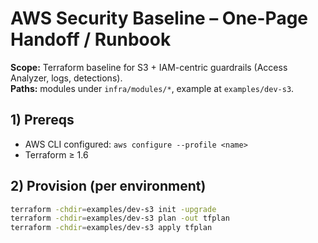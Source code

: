 # AWS Security Baseline – One-Page Handoff / Runbook

**Scope:** Terraform baseline for S3 + IAM-centric guardrails (Access Analyzer, logs, detections).  
**Paths:** modules under `infra/modules/*`, example at `examples/dev-s3`.

## 1) Prereqs
- AWS CLI configured: `aws configure --profile <name>`
- Terraform ≥ 1.6

## 2) Provision (per environment)
```bash
terraform -chdir=examples/dev-s3 init -upgrade
terraform -chdir=examples/dev-s3 plan -out tfplan
terraform -chdir=examples/dev-s3 apply tfplan
